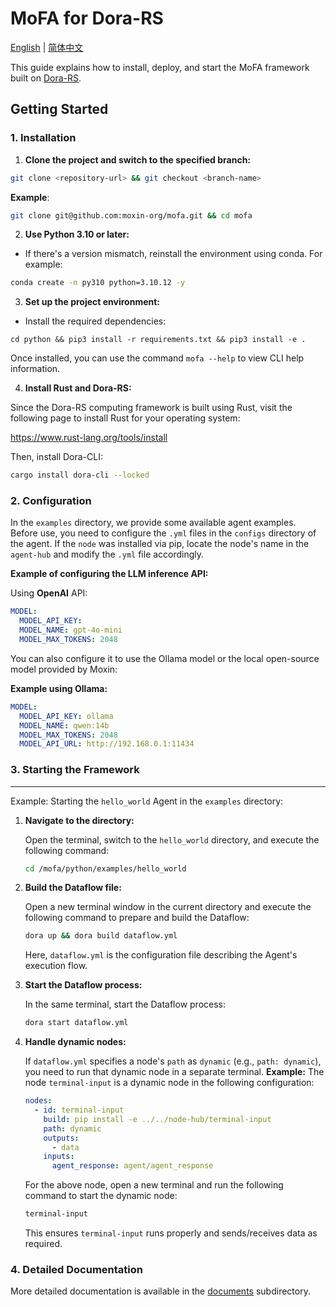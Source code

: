 # MoFA for Dora-RS

[English](README.md) | [简体中文](README_cn.md)

This guide explains how to install, deploy, and start the MoFA framework built on [Dora-RS](https://github.com/dora-rs/dora).

## Getting Started

### 1. Installation

1. **Clone the project and switch to the specified branch:**

```sh
git clone <repository-url> && git checkout <branch-name>
```

**Example**:

```sh
git clone git@github.com:moxin-org/mofa.git && cd mofa
```

2. **Use Python 3.10 or later:**

- If there's a version mismatch, reinstall the environment using conda. For example:

```sh
conda create -n py310 python=3.10.12 -y
```

3. **Set up the project environment:**

- Install the required dependencies:

```
cd python && pip3 install -r requirements.txt && pip3 install -e .
```

Once installed, you can use the command `mofa --help` to view CLI help information.

4. **Install Rust and Dora-RS:**

Since the Dora-RS computing framework is built using Rust, visit the following page to install Rust for your operating system:

https://www.rust-lang.org/tools/install

Then, install Dora-CLI:

```sh
cargo install dora-cli --locked
```

### 2. Configuration

In the `examples` directory, we provide some available agent examples. Before use, you need to configure the `.yml` files in the `configs` directory of the agent. If the `node` was installed via pip, locate the node's name in the `agent-hub` and modify the `.yml` file accordingly.

**Example of configuring the LLM inference API:**

Using **OpenAI** API:

```yaml
MODEL:
  MODEL_API_KEY:
  MODEL_NAME: gpt-4o-mini
  MODEL_MAX_TOKENS: 2048
```

You can also configure it to use the Ollama model or the local open-source model provided by Moxin:

**Example using Ollama:**

```yaml
MODEL:
  MODEL_API_KEY: ollama
  MODEL_NAME: qwen:14b
  MODEL_MAX_TOKENS: 2048
  MODEL_API_URL: http://192.168.0.1:11434
```

### 3. Starting the Framework

------

Example: Starting the `hello_world` Agent in the `examples` directory:

1. **Navigate to the directory:**

   Open the terminal, switch to the `hello_world` directory, and execute the following command:

   ```sh
   cd /mofa/python/examples/hello_world
   ```

2. **Build the Dataflow file:**

   Open a new terminal window in the current directory and execute the following command to prepare and build the Dataflow:

   ```sh
   dora up && dora build dataflow.yml
   ```

   Here, `dataflow.yml` is the configuration file describing the Agent's execution flow.

3. **Start the Dataflow process:**

   In the same terminal, start the Dataflow process:

   ```sh
   dora start dataflow.yml
   ```

4. **Handle dynamic nodes:**

   If `dataflow.yml` specifies a node's `path` as `dynamic` (e.g., `path: dynamic`), you need to run that dynamic node in a separate terminal.
   **Example:** The node `terminal-input` is a dynamic node in the following configuration:

   ```yaml
   nodes:
     - id: terminal-input
       build: pip install -e ../../node-hub/terminal-input
       path: dynamic
       outputs:
         - data
       inputs:
         agent_response: agent/agent_response
   ```

   For the above node, open a new terminal and run the following command to start the dynamic node:

   ```sh
   terminal-input
   ```

   This ensures `terminal-input` runs properly and sends/receives data as required.

### 4. Detailed Documentation

More detailed documentation is available in the [documents](documents/README.md) subdirectory.
